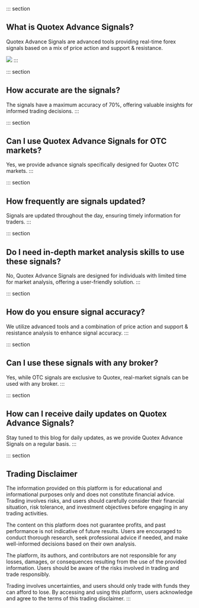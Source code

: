 ::: section
## What is Quotex Advance Signals?

Quotex Advance Signals are advanced tools providing real-time forex
signals based on a mix of price action and support & resistance.

[![](https://static.quotex.io/files/4_en/300_250.jpg)](https://traff.sbs/brokerqxlid)
:::

::: section
## How accurate are the signals?

The signals have a maximum accuracy of 70%, offering valuable insights
for informed trading decisions.
:::

::: section
## Can I use Quotex Advance Signals for OTC markets?

Yes, we provide advance signals specifically designed for Quotex OTC
markets.
:::

::: section
## How frequently are signals updated?

Signals are updated throughout the day, ensuring timely information for
traders.
:::

::: section
## Do I need in-depth market analysis skills to use these signals?

No, Quotex Advance Signals are designed for individuals with limited
time for market analysis, offering a user-friendly solution.
:::

::: section
## How do you ensure signal accuracy?

We utilize advanced tools and a combination of price action and support
& resistance analysis to enhance signal accuracy.
:::

::: section
## Can I use these signals with any broker?

Yes, while OTC signals are exclusive to Quotex, real-market signals can
be used with any broker.
:::

::: section
## How can I receive daily updates on Quotex Advance Signals?

Stay tuned to this blog for daily updates, as we provide Quotex Advance
Signals on a regular basis.
:::

::: section
## Trading Disclaimer

The information provided on this platform is for educational and
informational purposes only and does not constitute financial advice.
Trading involves risks, and users should carefully consider their
financial situation, risk tolerance, and investment objectives before
engaging in any trading activities.

The content on this platform does not guarantee profits, and past
performance is not indicative of future results. Users are encouraged to
conduct thorough research, seek professional advice if needed, and make
well-informed decisions based on their own analysis.

The platform, its authors, and contributors are not responsible for any
losses, damages, or consequences resulting from the use of the provided
information. Users should be aware of the risks involved in trading and
trade responsibly.

Trading involves uncertainties, and users should only trade with funds
they can afford to lose. By accessing and using this platform, users
acknowledge and agree to the terms of this trading disclaimer.
:::

